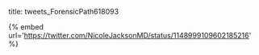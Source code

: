 title: tweets_ForensicPath618093

{% embed url='https://twitter.com/NicoleJacksonMD/status/1148999109602185216' %}
